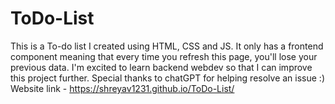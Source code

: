 # ToDo-List
This is a To-do list I created using HTML, CSS and JS. It only has a frontend component meaning that every time you refresh this page, you'll lose your previous data. I'm excited to learn backend webdev so that I can improve this project further. Special thanks to chatGPT for helping resolve an issue :) 
Website link - https://shreyav1231.github.io/ToDo-List/
